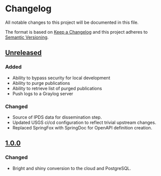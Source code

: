 # Changelog
All notable changes to this project will be documented in this file.

The format is based on [Keep a Changelog](http://keepachangelog.com/en/1.0.0/)
and this project adheres to [Semantic Versioning](http://semver.org/spec/v2.0.0.html).

## [Unreleased](https://github.com/usgs/pubs-services/compare/pubs-services-1.0.0...master)
### Added
  - Ability to bypass security for local development
  - Ability to purge publications
  - Ability to retrieve list of purged publications
  - Push logs to a Graylog server
### Changed
  - Source of IPDS data for dissemination step.
  - Updated USGS ci/cd configuration to reflect trivial upstream changes.
  - Replaced SpringFox with SpringDoc for OpenAPI definition creation.

## [1.0.0](https://github.com/usgs/pubs-services/compare/pubs-services-0.9.4...pubs-services-1.0.0)
### Changed
  - Bright and shiny conversion to the cloud and PostgreSQL.
